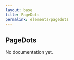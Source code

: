 ```yaml
---
layout: base
title: PageDots
permalink: elements/pagedots
---
```


## PageDots

<p class="hint hint--error">No documentation yet.</p>